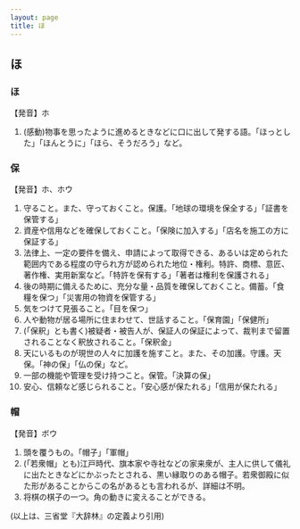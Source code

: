 ```yaml
---
layout: page
title: ほ
---
```

## ほ

### ほ

【発音】ホ

1. (感動)物事を思ったように進めるときなどに口に出して発する語。「ほっとした」「ほんとうに」「ほら、そうだろう」など。


### 保

【発音】ホ、ホウ

1. 守ること。また、守っておくこと。保護。「地球の環境を保全する」「証書を保管する」
2. 資産や信用などを確保しておくこと。「保険に加入する」「店名を施工の方に保証する」
3. 法律上、一定の要件を備え、申請によって取得できる、あるいは定められた範囲内である程度の守られ方が認められた地位・権利。特許、商標、意匠、著作権、実用新案など。「特許を保有する」「著者は権利を保護される」
4. 後の時期に備えるために、充分な量・品質を確保しておくこと。備蓄。「食糧を保つ」「災害用の物資を保管する」
5. 気をつけて見張ること。「目を保つ」
6. 人や動物が居る場所に住まわせて、世話すること。「保育園」「保健所」
7. (「保釈」とも書く)被疑者・被告人が、保証人の保証によって、裁判まで留置されることなく釈放されること。「保釈金」
8. 天にいるものが現世の人々に加護を施すこと。また、その加護。守護。天保。「神の保」「仏の保」など。
9. 一部の機能や管理を受け持つこと。保管。「決算の保」
10. 安心、信頼など感じられること。「安心感が保たれる」「信用が保たれる」

### 帽

【発音】ボウ

1. 頭を覆うもの。「帽子」「軍帽」
2. (「若衆帽」とも)江戸時代、旗本家や寺社などの家来衆が、主人に供して儀礼に出たときなどにかぶったとされる、黒い縁取りのある帽子。若衆御殿に似た形があることからこの名があるとも言われるが、詳細は不明。
3. 将棋の棋子の一つ。角の動きに変えることができる。

(以上は、三省堂『大辞林』の定義より引用)